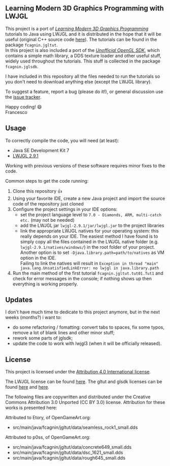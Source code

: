 Learning Modern 3D Graphics Programming with LWJGL
--------------------------------------------------
This project is a port of *[Learning Modern 3D Graphics Programming](http://www.arcsynthesis.org/gltut/index.html)* tutorials to Java using LWJGL and it is distributed in the hope that it will be useful (original C++ source code [here](https://bitbucket.org/alfonse/gltut/wiki/Home)). The tutorials can be found in the package `fcagnin.jgltut`.  
In this project is also included a port of the *[Unofficial OpenGL SDK](https://bitbucket.org/alfonse/unofficial-opengl-sdk/wiki/Home)*, which contains a simple math library, a DDS texture loader and other useful stuff, widely used throughout the tutorials. This stuff is collected in the package `fcagnin.jglsdk`.

I have included in this repository all the files needed to run the tutorials so you don't need to download anything else (except the LWJGL library).

To suggest a feature, report a bug (please do it!), or general discussion use the [issue tracker](https://github.com/integeruser/jgltut/issues).

Happy coding! :smile:  
Francesco

Usage
-----
To correctly compile the code, you will need (at least):

- Java SE Development Kit 7
- [LWJGL 2.9.1](http://sourceforge.net/projects/java-game-lib/files/Official%20Releases/LWJGL%202.9.1/)

Working with previous versions of these software requires minor fixes to the code.

Common steps to get the code running:

1. Clone this repository :+1:
2. Using your favorite IDE, create a new Java project and import the source code of the repository just cloned
3. Configure the project settings in your IDE options:
    - set the project language level to `7.0 - Diamonds, ARM, multi-catch etc.` (may not be needed)
    - add the LWJGL jar `lwjgl-2.9.1/jar/lwjgl.jar` to the project libraries
    - link the appropriate LWJGL natives for your operating system: this really depends on your IDE. The easiest method I have found is to simply copy all the files contained in the LWJGL native folder (e.g. `lwjgl-2.9.1/natives/windows/`) in the root folder of your project.  
    Another option is to set `-Djava.library.path=path/to/natives` as VM option in the IDE.  
    Failing to link the natives will result in `Exception in thread "main" java.lang.UnsatisfiedLinkError: no lwjgl in java.library.path`
4. Run the main method of the first tutorial `fcagnin.jgltut.tut01.Tut1` and check for error messages in the console; if nothing shows up then everything is working properly.

Updates
-------
I don't have much time to dedicate to this project anymore, but in the next weeks (months?) i want to:

- do some refactoring / fomatting: convert tabs to spaces, fix some typos, remove a lot of blank lines and other minor stuff;
- rework some parts of jglsdk;
- update the code to work with lwjgl3 (when it will be officially released).

License
-------
This project is licensed under the [Attribution 4.0 International license](http://creativecommons.org/licenses/by/4.0/).

The LWJGL license can be found [here](http://lwjgl.org/license.php).
The gltut and glsdk licenses can be found [here](https://bitbucket.org/alfonse/gltut/raw/3ee6f3dd04a7/License.txt) and
[here](https://bitbucket.org/alfonse/unofficial-opengl-sdk/raw/1893b6e851b9/License.txt).

The following files are copywritten and distributed under the Creative Commons Attribution 3.0 Unported (CC BY 3.0) license. Attribution for these works is presented here:

Attributed to Etory, of OpenGameArt.org:

- src/main/java/fcagnin/jgltut/data/seamless\_rock1_small.dds

Attributed to p0ss, of OpenGameArt.org:

- src/main/java/fcagnin/jgltut/data/concrete649_small.dds
- src/main/java/fcagnin/jgltut/data/dsc\_1621_small.dds
- src/main/java/fcagnin/jgltut/data/rough645_small.dds
